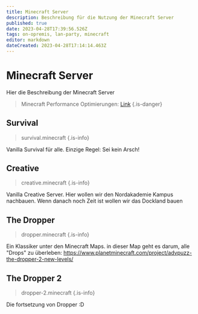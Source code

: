 ```yaml
---
title: Minecraft Server
description: Beschreibung für die Nutzung der Minecraft Server
published: true
date: 2023-04-28T17:39:56.526Z
tags: on-opremis, lan-party, minecraft
editor: markdown
dateCreated: 2023-04-28T17:14:14.463Z
---
```


# Minecraft Server

Hier die Beschreibung der Minecraft Server

> Minecraft Performance Optimierungen: [Link](/de/minecraft/optimierungen)
{.is-danger}


## Survival
> survival.minecraft
{.is-info}

Vanilla Survival für alle.
Einzige Regel: Sei kein Arsch!


## Creative
> creative.minecraft
{.is-info}

Vanilla Creative Server.
Hier wollen wir den Nordakademie Kampus nachbauen.
Wenn danach noch Zeit ist wollen wir das Dockland bauen

## The Dropper

> dropper.minecraft
{.is-info}

Ein Klassiker unter den Minecraft Maps.
in dieser Map geht es darum, alle "Drops" zu überleben: https://www.planetminecraft.com/project/advpuzz-the-dropper-2-new-levels/

## The Dropper 2

> dropper-2.minecraft
{.is-info}

Die fortsetzung von Dropper :D